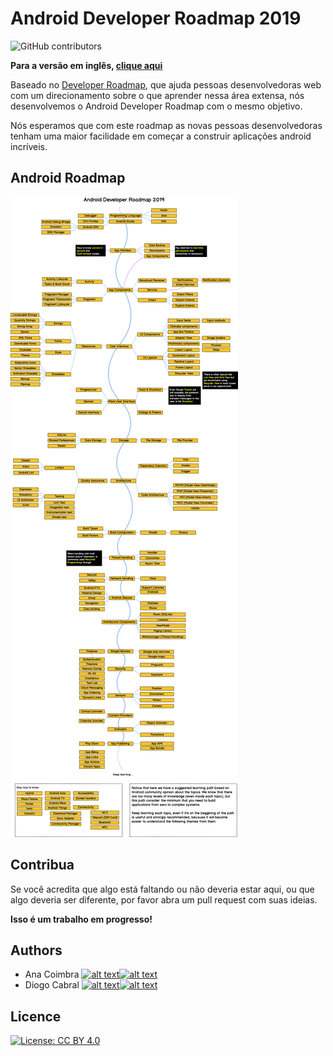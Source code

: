 # Android Developer Roadmap 2019

![GitHub contributors](https://img.shields.io/github/contributors/anacoimbrag/android-developer-roadmap.svg?style=flat-square)

**Para a versão em inglês, [clique aqui](./README.md)**

Baseado no [Developer Roadmap](https://github.com/kamranahmedse/developer-roadmap), que ajuda pessoas desenvolvedoras web com um direcionamento sobre o que aprender nessa área extensa, nós desenvolvemos o Android Developer Roadmap com o mesmo objetivo.

Nós esperamos que com este roadmap as novas pessoas desenvolvedoras tenham uma maior facilidade em começar a construir aplicações android incríveis.

## Android Roadmap

![Android Roadmap](./images/android_roadmap.png)

## Contribua

Se você acredita que algo está faltando ou não deveria estar aqui, ou que algo deveria ser diferente, por favor abra um pull request com suas ideias.

**Isso é um trabalho em progresso!**

## Authors

[1.1]: http://i.imgur.com/wWzX9uB.png (me siga no twitter)
[2.1]: http://i.imgur.com/9I6NRUm.png (me siga no github)

[1]: https://twitter.com/anacoimbrag
[2]: https://github.com/anacoimbrag
[3]: https://twitter.com/DrCabrales
[4]: https://github.com/drcabral/

- Ana Coimbra [![alt text][1.1]][1][![alt text][2.1]][2]
- Diogo Cabral [![alt text][1.1]][3][![alt text][2.1]][4]

## Licence

[![License: CC BY 4.0](https://img.shields.io/badge/License-CC%20BY%204.0-lightgrey.svg)](https://creativecommons.org/licenses/by/4.0/)
